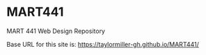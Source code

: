# MART441
MART 441 Web Design Repository

Base URL for this site is:
https://taylormiller-gh.github.io/MART441/
